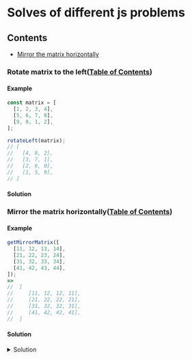 # Solves of different js problems

## Contents

* [Mirror the matrix horizontally](#mirror-the-matrix-horizontally-table-of-contents)

### Rotate matrix to the left([Table of Contents](#contents))

#### Example

```js
const matrix = [
  [1, 2, 3, 4],
  [5, 6, 7, 8],
  [9, 0, 1, 2],
];

rotateLeft(matrix);
// [
//   [4, 8, 2],
//   [3, 7, 1],
//   [2, 6, 0],
//   [1, 5, 9],
// ]
```

#### Solution

### Mirror the matrix horizontally([Table of Contents](#contents))

#### Example
```js
getMirrorMatrix([
  [11, 12, 13, 14],
  [21, 22, 23, 24],
  [31, 32, 33, 34],
  [41, 42, 43, 44],
]); 
=>
//  [
//     [11, 12, 12, 11],
//     [21, 22, 22, 21],
//     [31, 32, 32, 31],
//     [41, 42, 42, 41],
//  ]
```

#### Solution

<details>
<summary>Solution</summary>
<img width="1142" alt="image" src="https://github.com/nat-davydova/solving-js-problems/assets/52240221/fbbdda73-9a46-4aa3-a30d-2e3c5a69ca13">

```js
function getMirrorLine(line) {
  const mirroredLine = [];
  const lineSize = line.length;

  for (let i = 0; i < lineSize; i++) {
    if (i <= lineSize/2 - 1) {
      mirroredLine.push(line[i])
    } else {
      const mirroredElemIndex = lineSize - i - 1;
      mirroredLine.push(line[mirroredElemIndex]);
    }
  }

  return mirroredLine;
}

function getMirrorMatrix(arr) {
  const result = [];
  
  for(let i = 0; i < arr.length; i++) {
    const mirroredLine = getMirrorLine(arr[i]);
    result.push(mirroredLine);
  }

  return result;
}
```
</details>
